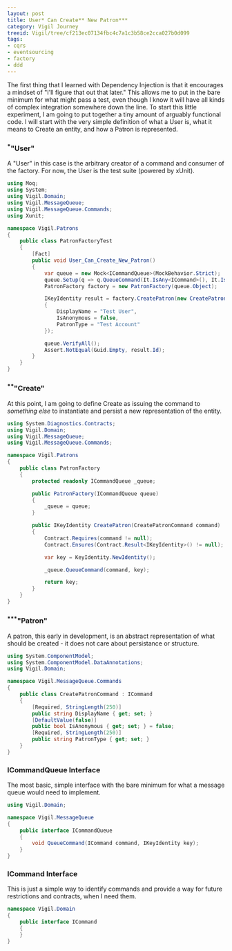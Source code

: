 ```yaml
---
layout: post
title: User* Can Create** New Patron***
category: Vigil Journey
treeid: Vigil/tree/cf213ec07134fbc4c7a1c3b58ce2cca027b0d099
tags:
- cqrs
- eventsourcing
- factory
- ddd
---
```


The first thing that I learned with Dependency Injection is that it encourages a mindset of "I'll figure that out that later." This allows me to put in the bare minimum for what might pass a test, even though I know it will have all kinds of complex integration somewhere down the line. To start this little experiment, I am going to put together a tiny amount of arguably functional code. I will start with the very simple definition of what a User is, what it means to Create an entity, and how a Patron is represented.


### <sup>*</sup>"User"

A "User" in this case is the arbitrary creator of a command and consumer of the factory. For now, the User is the test suite (powered by xUnit).

```csharp
using Moq;
using System;
using Vigil.Domain;
using Vigil.MessageQueue;
using Vigil.MessageQueue.Commands;
using Xunit;

namespace Vigil.Patrons
{
    public class PatronFactoryTest
    {
        [Fact]
        public void User_Can_Create_New_Patron()
        {
            var queue = new Mock<ICommandQueue>(MockBehavior.Strict);
            queue.Setup(q => q.QueueCommand(It.IsAny<ICommand>(), It.IsAny<IKeyIdentity>())).Verifiable();
            PatronFactory factory = new PatronFactory(queue.Object);

            IKeyIdentity result = factory.CreatePatron(new CreatePatronCommand()
            {
                DisplayName = "Test User",
                IsAnonymous = false,
                PatronType = "Test Account"
            });

            queue.VerifyAll();
            Assert.NotEqual(Guid.Empty, result.Id);
        }
    }
}
```

### <sup>**</sup>"Create"

At this point, I am going to define Create as issuing the command to _something else_ to instantiate and persist a new representation of the entity.

```csharp
using System.Diagnostics.Contracts;
using Vigil.Domain;
using Vigil.MessageQueue;
using Vigil.MessageQueue.Commands;

namespace Vigil.Patrons
{
    public class PatronFactory
    {
        protected readonly ICommandQueue _queue;

        public PatronFactory(ICommandQueue queue)
        {
            _queue = queue;
        }

        public IKeyIdentity CreatePatron(CreatePatronCommand command)
        {
            Contract.Requires(command != null);
            Contract.Ensures(Contract.Result<IKeyIdentity>() != null);

            var key = KeyIdentity.NewIdentity();

            _queue.QueueCommand(command, key);

            return key;
        }
    }
}
```

### <sup>***</sup>"Patron"

A patron, this early in development, is an abstract representation of what should be created - it does not care about persistance or structure.

```csharp
using System.ComponentModel;
using System.ComponentModel.DataAnnotations;
using Vigil.Domain;

namespace Vigil.MessageQueue.Commands
{
    public class CreatePatronCommand : ICommand
    {
        [Required, StringLength(250)]
        public string DisplayName { get; set; }
        [DefaultValue(false)]
        public bool IsAnonymous { get; set; } = false;
        [Required, StringLength(250)]
        public string PatronType { get; set; }
    }
}
```

### ICommandQueue Interface

The most basic, simple interface with the bare minimum for what a message queue would need to implement.

```csharp
using Vigil.Domain;

namespace Vigil.MessageQueue
{
    public interface ICommandQueue
    {
        void QueueCommand(ICommand command, IKeyIdentity key);
    }
}
```

### ICommand Interface

This is just a simple way to identify commands and provide a way for future restrictions and contracts, when I need them.

```csharp
namespace Vigil.Domain
{
    public interface ICommand
    {
    }
}
```